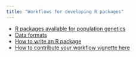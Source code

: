 ```yaml
---
title: "Workflows for developing R packages"
---
```


* [R packages available for population genetics](PACKAGES.html)
* [Data formats](DATAFORMATS.html)
* [How to write an R package](https://github.com/jtleek/rpackages)
* [How to contribute your workflow vignette here](CONTRIBUTING.html)
